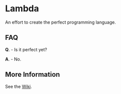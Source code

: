# Lambda

An effort to create the perfect programming language.

## FAQ

**Q**. - Is it perfect yet?

**A**. - No.

## More Information

See the [Wiki](Home).

